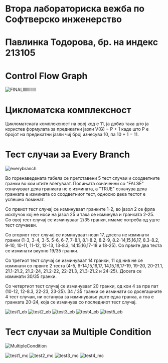# Втора лабораториска вежба по Софтверско инженерство
# Павлинка Тодорова, бр. на индекс 213105

# Control Flow Graph
![FINALllllllllllll](https://github.com/pavlinkatt/SI_2023_lab2_213105/assets/126609209/2667bc6a-ad0a-4fee-9afa-75b27f4d471c)
# Цикломатска комплексност
Цикломатската комплексност на овој код е 11, ја добив така што ја користев формулата за предикатни јазли V(G) = P + 1 каде што P е бројот на предикатни јазли чиј број изнесува 10, па 10 + 1 = 11.
# Тест случаи за Every Branch
![everybranch](https://github.com/pavlinkatt/SI_2023_lab2_213105/assets/126609209/18d5b1dc-3562-482c-b6b8-1b50d565af89)

Во горенаведената табела се претставени 5 тест случаи и соодветните гранки во кои итите влегуваат. Полињата означенни со "FALSE" означуваaт дека гранката не е измината, а "TRUE" означува дека гранката е измината со соодветниот тест, односно дека тестот е успешно поминат.

Со првиот тест случај се изминуваат гранките 1-2, во јазол 2 се фрла исклучок кој не носи на јазол 25 и така се изминува и гранката 2-25.  
Со овој тест случај се изминуваат 2/35 гранки, имаме потреба од уште тест случаеви.

Со вториот тест случај се изминуваат нови 17, досега не изминати гранки (1-3, 3-4, 3-5. 5-6, 6-7, 7-8.1, 8.1-8.2, 8.2-9, 8.2-14,15,16,17, 8.3-8.2, 9-10, 10-11, 11-12, 12-13, 13-8.3, 14,15,16,17-18  и 18-25).
Со првите два теста се изминати вкупно 19/35 гранки.

Со третиот тест случај се изминуваат 14 гранки, 11 од нив не се изминати со првите 2 теста (4-5, 6-14,15,16,17, 14,15,16,17-19, 19-20, 20-21.1, 21.1-21.2, 21.2-24, 21.2-22, 22-21.3, 21.3-21.2 и 24-25).
Досега се изминати 30/35 гранки.

Со четвртиот тест случај се изминуваат 20 гранки, од кои 4 за прв пат (10-12, 12-8.3, 22-23, 23-25).
34 / 35 гранки се изминати со досегашните 4 тест случаи, ни останува за изминување уште една гранка, а тоа е гранката 20-24, која се изминува со последниот тест случај.

![test1_eb](https://github.com/pavlinkatt/SI_2023_lab2_213105/assets/126609209/13fcacbd-a249-4651-ba30-57054e7a5477)
![test2_eb](https://github.com/pavlinkatt/SI_2023_lab2_213105/assets/126609209/7e4cfbde-ff78-4ea0-a5a0-ca70fe70f119)
![test3_eb](https://github.com/pavlinkatt/SI_2023_lab2_213105/assets/126609209/194fbc52-265d-49be-bddc-de63d407cdeb)
![test4_eb](https://github.com/pavlinkatt/SI_2023_lab2_213105/assets/126609209/e3fe610a-30ca-4bd5-b50f-f06363ccdaa3)
![test5_eb](https://github.com/pavlinkatt/SI_2023_lab2_213105/assets/126609209/51ee9dc6-9c7d-48b0-ac84-a0edbfe7cccb)


# Тест случаи за Multiple Condition
![MultipleCondition](https://github.com/pavlinkatt/SI_2023_lab2_213105/assets/126609209/f0fd4ec5-b1fd-4d26-a39c-6b8adc2ba463)

![test1_mc](https://github.com/pavlinkatt/SI_2023_lab2_213105/assets/126609209/c2bb6298-62ae-4371-805f-bca7251749f2)
![test2_mc](https://github.com/pavlinkatt/SI_2023_lab2_213105/assets/126609209/e7e6ebb1-8bd9-4a4e-832f-d1e04bbd2196)
![test3_mc](https://github.com/pavlinkatt/SI_2023_lab2_213105/assets/126609209/860527f5-1602-4d6c-bff6-3c97f57ed7cf)
![test4_mc](https://github.com/pavlinkatt/SI_2023_lab2_213105/assets/126609209/918f9725-993f-4f9b-b91c-aa07e4893b2a)






 

